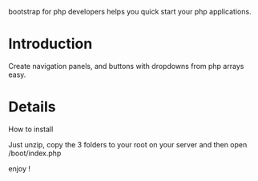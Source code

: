 bootstrap for php developers helps you quick start your php applications.

# Introduction #

Create navigation panels, and buttons with dropdowns from php arrays easy.

# Details #

How to install

Just unzip, copy the 3 folders to your root on your server and then open /boot/index.php

enjoy !